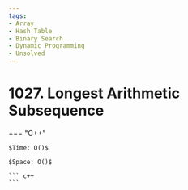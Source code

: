 ```yaml
---
tags:
- Array
- Hash Table
- Binary Search
- Dynamic Programming
- Unsolved
---
```



# 1027. Longest Arithmetic Subsequence

=== "C++"

    $Time: O()$

    $Space: O()$

    ``` c++
    ```